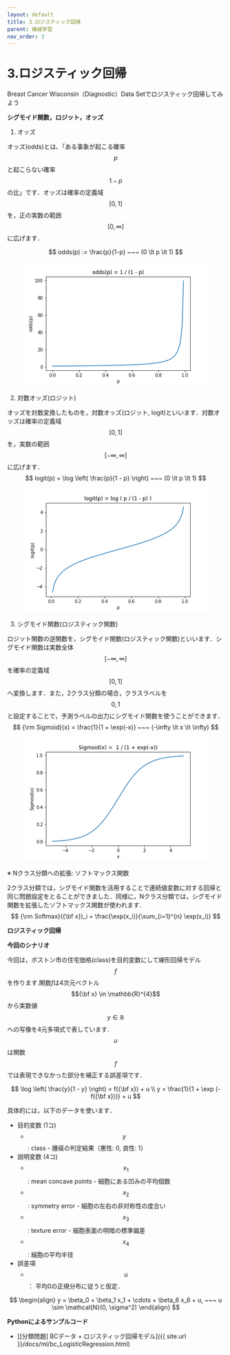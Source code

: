 ```yaml
---
layout: default
title: 3.ロジスティック回帰
parent: 機械学習
nav_order: 3
---
```


# 3.ロジスティック回帰



Breast Cancer Wisconsin（Diagnostic）Data Setでロジスティック回帰してみよう





**シグモイド関数，ロジット，オッズ**

1. オッズ

オッズ(odds)とは､「ある事象が起こる確率$$p$$と起こらない確率$$1-p$$の比」です．オッズは確率の定義域$$[0,1]$$を，正の実数の範囲$$[0, \infty]$$に広げます．

$$
odds(p) := \frac{p}{1-p} ~~~ (0 \lt p \lt 1)
$$

<p align="center"> 
<img src="./img/odds.png">
</p>

2. 対数オッズ(ロジット)

オッズを対数変換したものを，対数オッズ(ロジット, logit)といいます．対数オッズは確率の定義域$$[0,1]$$を，実数の範囲$$[-\infty, \infty]$$に広げます．
$$
logit(p) = \log \left( \frac{p}{1 - p} \right) ~~~ (0 \lt p \lt 1)
$$

<p align="center"> 
<img src="./img/logit.png">
</p>


3. シグモイド関数(ロジスティック関数)

ロジット関数の逆関数を，シグモイド関数(ロジスティック関数)といいます．シグモイド関数は実数全体$$[-\infty, \infty]$$を確率の定義域$$[0,1]$$へ変換します．また，2クラス分類の場合，クラスラベルを$$0,1$$と設定することで，予測ラベルの出力にシグモイド関数を使うことができます．
$$
{\rm Sigmoid}(x) = \frac{1}{1 + \exp(-x)} ~~~ (-\infty \lt x \lt \infty)
$$

<p align="center"> 
<img src="./img/sigmoid.png">
</p>


※ Nクラス分類への拡張: ソフトマックス関数

2クラス分類では，シグモイド関数を活用することで連続値変数に対する回帰と同じ問題設定をとることができました．同様に，Nクラス分類では，シグモイド関数を拡張したソフトマックス関数が使われます.
$$
{\rm Softmax}({\bf x})_i = \frac{\exp(x_i)}{\sum_{i=1}^{n} \exp(x_i)}
$$


**ロジスティック回帰**





**今回のシナリオ**

今回は，ボストン市の住宅価格(class)を目的変数にして線形回帰モデル$$f$$を作ります.関数$f$は4次元ベクトル$${\bf x} \in \mathbb{R}^{4}$$から実数値$$y \in \mathbb{R}$$への写像を4元多項式で表しています.$$u$$は関数$$f$$では表現できなかった部分を補正する誤差項です．

$$
\log \left( \frac{y}{1 - y} \right) = f({\bf x}) + u \\
y = \frac{1}{1 + \exp (- f({\bf x}))} + u
$$

具体的には，以下のデータを使います．

- 目的変数 (1コ)
  - $$y~ ~ $$ : class - 腫瘍の判定結果（悪性: 0, 良性: 1）
- 説明変数 (4コ)
  - $$x_1$$ : mean concave points - 細胞にある凹みの平均個数
  - $$x_2$$ : symmetry error - 細胞の左右の非対称性の度合い
  - $$x_3$$ : texture error - 細胞表面の明暗の標準偏差
  - $$x_4$$ : 細胞の平均半径
- 誤差項　
  - $$u$$ ： 平均0の正規分布に従うと仮定．

$$
\begin{align}
y = \beta_0 + \beta_1 x_1 + \cdots + \beta_6 x_6 + u, ~~~
u \sim \mathcal{N}(0, \sigma^2)
\end{align}
$$





**Pythonによるサンプルコード**

- [[分類問題] BCデータ + ロジスティック回帰モデル]({{ site.url }}/docs/ml/bc_LogisticRegression.html)

